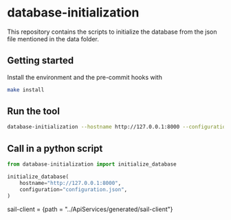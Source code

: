 # database-initialization
This repository contains the scripts to initialize the database from the json file mentioned in the data folder.

## Getting started

Install the environment and the pre-commit hooks with

```bash
make install
```

## Run the tool
```bash
database-initialization --hostname http://127.0.0.1:8000 --configuration configuration.json
```

## Call in a python script
```python
from database-initialization import initialize_database

initialize_database(
    hostname="http://127.0.0.1:8000",
    configuration="configuration.json",
)
```
sail-client = {path = "../ApiServices/generated/sail-client"}
